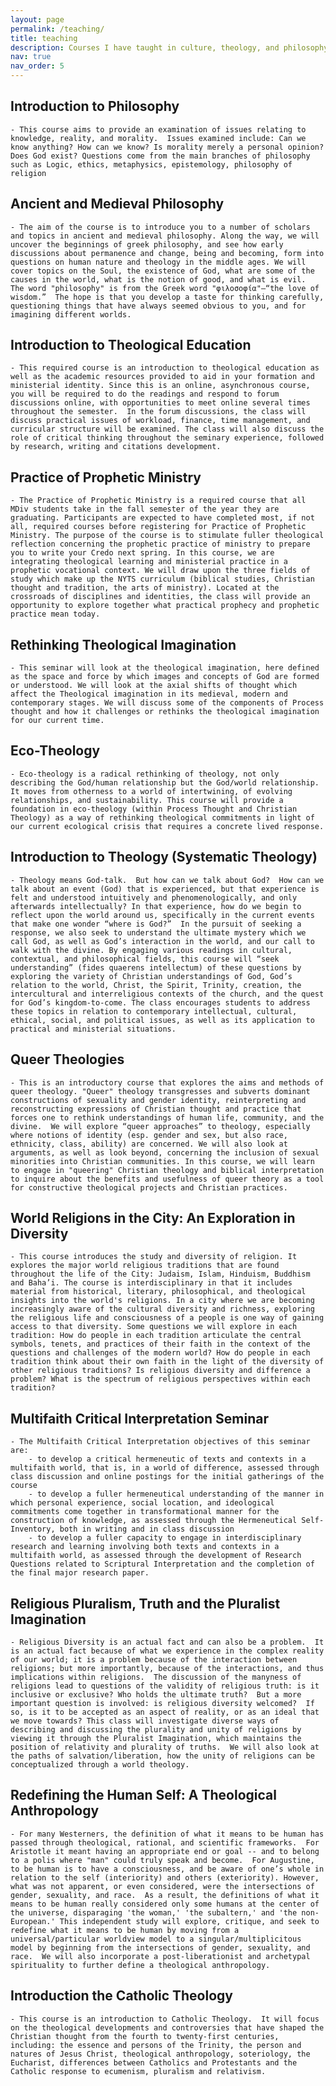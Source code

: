 ```yaml
---
layout: page
permalink: /teaching/
title: teaching
description: Courses I have taught in culture, theology, and philosophy
nav: true
nav_order: 5
---
```


## Introduction to Philosophy ##
    - This course aims to provide an examination of issues relating to knowledge, reality, and morality.  Issues examined include: Can we know anything? How can we know? Is morality merely a personal opinion? Does God exist? Questions come from the main branches of philosophy such as Logic, ethics, metaphysics, epistemology, philosophy of religion

## Ancient and Medieval Philosophy ##
    - The aim of the course is to introduce you to a number of scholars and topics in ancient and medieval philosophy. Along the way, we will uncover the beginnings of greek philosophy, and see how early discussions about permanence and change, being and becoming, form into questions on human nature and theology in the middle ages. We will cover topics on the Soul, the existence of God, what are some of the causes in the world, what is the notion of good, and what is evil.  The word "philosophy" is from the Greek word "φιλοσοφία"—“the love of wisdom.”  The hope is that you develop a taste for thinking carefully, questioning things that have always seemed obvious to you, and for imagining different worlds.

## Introduction to Theological Education ##
    - This required course is an introduction to theological education as well as the academic resources provided to aid in your formation and  ministerial identity. Since this is an online, asynchronous course, you will be required to do the readings and respond to forum discussions online, with opportunities to meet online several times throughout the semester.  In the forum discussions, the class will discuss practical issues of workload, finance, time management, and curricular structure will be examined. The class will also discuss the role of critical thinking throughout the seminary experience, followed by research, writing and citations development. 
## Practice of Prophetic Ministry ##
    - The Practice of Prophetic Ministry is a required course that all MDiv students take in the fall semester of the year they are graduating. Participants are expected to have completed most, if not all, required courses before registering for Practice of Prophetic Ministry. The purpose of the course is to stimulate fuller theological reflection concerning the prophetic practice of ministry to prepare you to write your Credo next spring. In this course, we are integrating theological learning and ministerial practice in a prophetic vocational context. We will draw upon the three fields of study which make up the NYTS curriculum (biblical studies, Christian thought and tradition, the arts of ministry). Located at the crossroads of disciplines and identities, the class will provide an opportunity to explore together what practical prophecy and prophetic practice mean today.

## Rethinking Theological Imagination ##
    - This seminar will look at the theological imagination, here defined as the space and force by which images and concepts of God are formed or understood. We will look at the axial shifts of thought which affect the Theological imagination in its medieval, modern and contemporary stages. We will discuss some of the components of Process thought and how it challenges or rethinks the theological imagination for our current time.

## Eco-Theology ##
    - Eco-theology is a radical rethinking of theology, not only describing the God/human relationship but the God/world relationship. It moves from otherness to a world of intertwining, of evolving relationships, and sustainability. This course will provide a foundation in eco-theology (within Process Thought and Christian Theology) as a way of rethinking theological commitments in light of our current ecological crisis that requires a concrete lived response.

## Introduction to Theology (Systematic Theology) ##
    - Theology means God-talk.  But how can we talk about God?  How can we talk about an event (God) that is experienced, but that experience is felt and understood intuitively and phenomenologically, and only afterwards intellectually? In that experience, how do we begin to reflect upon the world around us, specifically in the current events that make one wonder “where is God?”  In the pursuit of seeking a response, we also seek to understand the ultimate mystery which we call God, as well as God’s interaction in the world, and our call to walk with the divine. By engaging various readings in cultural, contextual, and philosophical fields, this course will “seek understanding” (fides quaerens intellectum) of these questions by exploring the variety of Christian understandings of God, God’s relation to the world, Christ, the Spirit, Trinity, creation, the intercultural and interreligious contexts of the church, and the quest for God’s kingdom-to-come. The class encourages students to address these topics in relation to contemporary intellectual, cultural, ethical, social, and political issues, as well as its application to practical and ministerial situations.

## Queer Theologies ##
    - This is an introductory course that explores the aims and methods of queer theology. "Queer" theology transgresses and subverts dominant constructions of sexuality and gender identity, reinterpreting and reconstructing expressions of Christian thought and practice that forces one to rethink understandings of human life, community, and the divine.  We will explore “queer approaches” to theology, especially where notions of identity (esp. gender and sex, but also race, ethnicity, class, ability) are concerned. We will also look at arguments, as well as look beyond, concerning the inclusion of sexual minorities into Christian communities. In this course, we will learn to engage in "queering" Christian theology and biblical interpretation to inquire about the benefits and usefulness of queer theory as a tool for constructive theological projects and Christian practices.

## World Religions in the City: An Exploration in Diversity ##
    - This course introduces the study and diversity of religion. It explores the major world religious traditions that are found throughout the life of the City: Judaism, Islam, Hinduism, Buddhism and Baha’i. The course is interdisciplinary in that it includes material from historical, literary, philosophical, and theological insights into the world's religions. In a city where we are becoming increasingly aware of the cultural diversity and richness, exploring the religious life and consciousness of a people is one way of gaining access to that diversity. Some questions we will explore in each tradition: How do people in each tradition articulate the central symbols, tenets, and practices of their faith in the context of the questions and challenges of the modern world? How do people in each tradition think about their own faith in the light of the diversity of other religious traditions? Is religious diversity and difference a problem? What is the spectrum of religious perspectives within each tradition?

## Multifaith Critical Interpretation Seminar ##
    - The Multifaith Critical Interpretation objectives of this seminar are:
        - to develop a critical hermeneutic of texts and contexts in a multifaith world, that is, in a world of difference, assessed through class discussion and online postings for the initial gatherings of the course
        - to develop a fuller hermeneutical understanding of the manner in which personal experience, social location, and ideological commitments come together in transformational manner for the construction of knowledge, as assessed through the Hermeneutical Self-Inventory, both in writing and in class discussion
        - to develop a fuller capacity to engage in interdisciplinary research and learning involving both texts and contexts in a multifaith world, as assessed through the development of Research Questions related to Scriptural Interpretation and the completion of the final major research paper.

## Religious Pluralism, Truth and the Pluralist Imagination ##
    - Religious Diversity is an actual fact and can also be a problem.  It is an actual fact because of what we experience in the complex reality of our world; it is a problem because of the interaction between religions; but more importantly, because of the interactions, and thus implications within religions.  The discussion of the manyness of religions lead to questions of the validity of religious truth: is it inclusive or exclusive? Who holds the ultimate truth?  But a more important question is involved: is religious diversity welcomed?  If so, is it to be accepted as an aspect of reality, or as an ideal that we move towards? This class will investigate diverse ways of describing and discussing the plurality and unity of religions by viewing it through the Pluralist Imagination, which maintains the position of relativity and plurality of truths.  We will also look at the paths of salvation/liberation, how the unity of religions can be conceptualized through a world theology.

## Redefining the Human Self: A Theological Anthropology ##
    - For many Westerners, the definition of what it means to be human has passed through theological, rational, and scientific frameworks.  For Aristotle it meant having an appropriate end or goal -- and to belong to a polis where "man" could truly speak and become.  For Augustine, to be human is to have a consciousness, and be aware of one’s whole in relation to the self (interiority) and others (exteriority). However, what was not apparent, or even considered, were the intersections of gender, sexuality, and race.  As a result, the definitions of what it means to be human really considered only some humans at the center of the universe, disparaging 'the woman,' 'the subaltern,' and 'the non-European.' This independent study will explore, critique, and seek to redefine what it means to be human by moving from a universal/particular worldview model to a singular/multiplicitous model by beginning from the intersections of gender, sexuality, and race.  We will also incorporate a post-liberationist and archetypal spirituality to further define a theological anthropology.
 
## Introduction the Catholic Theology ##
    - This course is an introduction to Catholic Theology.  It will focus on the theological developments and controversies that have shaped the Christian thought from the fourth to twenty-first centuries, including: the essence and persons of the Trinity, the person and natures of Jesus Christ, theological anthropology, soteriology, the Eucharist, differences between Catholics and Protestants and the Catholic response to ecumenism, pluralism and relativism.  
